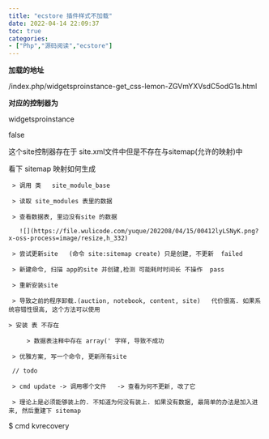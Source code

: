 ```yaml
---
title: "ecstore 插件样式不加载"
date: 2022-04-14 22:09:37
toc: true
categories:
- ["Php","源码阅读","ecstore"]
---
```


**加载的地址**

/index.php/widgetsproinstance-get_css-lemon-ZGVmYXVsdC5odG1s.html

**对应的控制器为**

<module controller='proinstance'>

<name>widgetsproinstance</name>

<title>挂件实例展示</title>

<disable>false</disable>

</module> 

这个site控制器存在于 site.xml文件中但是不存在与sitemap(允许的映射)中

看下 sitemap 映射如何生成

     > 调用 类   site_module_base

     > 读取 site_modules 表里的数据 

     > 查看数据表, 里边没有site 的数据 

       ![](https://file.wulicode.com/yuque/202208/04/15/00412lyLSNyK.png?x-oss-process=image/resize,h_332)

     > 尝试更新site   (命令 site:sitemap create) 只是创建, 不更新  failed

     > 新建命令, 扫描 app的site 并创建,检测 可能耗时时间长 不操作  pass

     > 重新安装site 

     > 导致之前的程序卸载.(auction, notebook, content, site)   代价很高. 如果系统容错性很高, 这个方法可以使用 

    > 安装 表 不存在   

         > 数据表注释中存在 array(' 字样, 导致不成功

     > 优雅方案, 写一个命令, 更新所有site 

     // todo 

     > cmd update -> 调用哪个文件   -> 查看为何不更新, 改了它 

     > 理论上是必须能够装上的. 不知道为何没有装上. 如果没有数据, 最简单的办法是加入进来, 然后重建下 sitemap 

$ cmd kvrecovery

